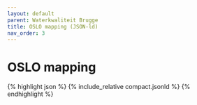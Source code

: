 ```yaml
---
layout: default
parent: Waterkwaliteit Brugge
title: OSLO mapping (JSON-ld)
nav_order: 3
---
```


# OSLO mapping

{% highlight json %}
{% include_relative  compact.jsonld %}
{% endhighlight %}
